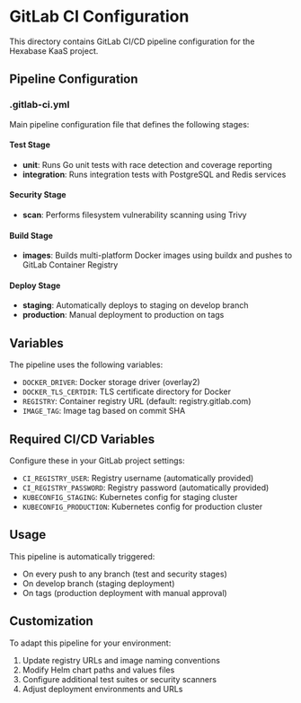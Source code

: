 # GitLab CI Configuration

This directory contains GitLab CI/CD pipeline configuration for the Hexabase KaaS project.

## Pipeline Configuration

### .gitlab-ci.yml
Main pipeline configuration file that defines the following stages:

#### Test Stage
- **unit**: Runs Go unit tests with race detection and coverage reporting
- **integration**: Runs integration tests with PostgreSQL and Redis services

#### Security Stage
- **scan**: Performs filesystem vulnerability scanning using Trivy

#### Build Stage
- **images**: Builds multi-platform Docker images using buildx and pushes to GitLab Container Registry

#### Deploy Stage
- **staging**: Automatically deploys to staging on develop branch
- **production**: Manual deployment to production on tags

## Variables

The pipeline uses the following variables:
- `DOCKER_DRIVER`: Docker storage driver (overlay2)
- `DOCKER_TLS_CERTDIR`: TLS certificate directory for Docker
- `REGISTRY`: Container registry URL (default: registry.gitlab.com)
- `IMAGE_TAG`: Image tag based on commit SHA

## Required CI/CD Variables

Configure these in your GitLab project settings:
- `CI_REGISTRY_USER`: Registry username (automatically provided)
- `CI_REGISTRY_PASSWORD`: Registry password (automatically provided)
- `KUBECONFIG_STAGING`: Kubernetes config for staging cluster
- `KUBECONFIG_PRODUCTION`: Kubernetes config for production cluster

## Usage

This pipeline is automatically triggered:
- On every push to any branch (test and security stages)
- On develop branch (staging deployment)
- On tags (production deployment with manual approval)

## Customization

To adapt this pipeline for your environment:
1. Update registry URLs and image naming conventions
2. Modify Helm chart paths and values files
3. Configure additional test suites or security scanners
4. Adjust deployment environments and URLs